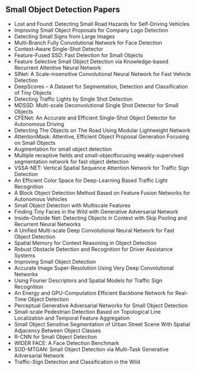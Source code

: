 <h2>Small Object Detection Papers </h2>



<ul>

                             

 <li><a target="_blank" href="https://github.com/manjunath5496/Small-Object-Detection-Papers/blob/master/os(1).pdf" style="text-decoration:none;">Lost and Found:
Detecting Small Road Hazards for Self-Driving Vehicles</a></li>

 <li><a target="_blank" href="https://github.com/manjunath5496/Small-Object-Detection-Papers/blob/master/os(2).pdf" style="text-decoration:none;">Improving Small Object Proposals for Company Logo Detection</a></li>

<li><a target="_blank" href="https://github.com/manjunath5496/Small-Object-Detection-Papers/blob/master/os(3).pdf" style="text-decoration:none;">Detecting Small Signs from Large Images</a></li>
 <li><a target="_blank" href="https://github.com/manjunath5496/Small-Object-Detection-Papers/blob/master/os(4).pdf" style="text-decoration:none;">Multi-Branch Fully Convolutional Network for Face Detection</a></li>                              
<li><a target="_blank" href="https://github.com/manjunath5496/Small-Object-Detection-Papers/blob/master/os(5).pdf" style="text-decoration:none;">Context-Aware Single-Shot Detector</a></li>
<li><a target="_blank" href="https://github.com/manjunath5496/Small-Object-Detection-Papers/blob/master/os(6).pdf" style="text-decoration:none;">Feature-Fused SSD: Fast Detection for Small Objects</a></li>
 <li><a target="_blank" href="https://github.com/manjunath5496/Small-Object-Detection-Papers/blob/master/os(7).pdf" style="text-decoration:none;">Feature Selective Small Object Detection via Knowledge-based Recurrent Attentive Neural Network</a></li>

 <li><a target="_blank" href="https://github.com/manjunath5496/Small-Object-Detection-Papers/blob/master/os(8).pdf" style="text-decoration:none;"> SINet: A Scale-insensitive Convolutional Neural Network for Fast Vehicle Detection</a></li>
   <li><a target="_blank" href="https://github.com/manjunath5496/Small-Object-Detection-Papers/blob/master/os(9).pdf" style="text-decoration:none;">DeepScores – A Dataset for Segmentation, Detection and Classification of Tiny Objects</a></li>
  
   
 <li><a target="_blank" href="https://github.com/manjunath5496/Small-Object-Detection-Papers/blob/master/os(10).pdf" style="text-decoration:none;">Detecting Traffic Lights by Single Shot Detection</a></li>                              
<li><a target="_blank" href="https://github.com/manjunath5496/Small-Object-Detection-Papers/blob/master/os(11).pdf" style="text-decoration:none;">MDSSD: Multi-scale Deconvolutional Single Shot Detector for Small Objects</a></li>
<li><a target="_blank" href="https://github.com/manjunath5496/Small-Object-Detection-Papers/blob/master/os(12).pdf" style="text-decoration:none;">CFENet: An Accurate and Efficient Single-Shot Object Detector for Autonomous Driving</a></li>
<li><a target="_blank" href="https://github.com/manjunath5496/Small-Object-Detection-Papers/blob/master/os(13).pdf" style="text-decoration:none;">Detecting The Objects on The Road Using Modular Lightweight Network</a></li>

<li><a target="_blank" href="https://github.com/manjunath5496/Small-Object-Detection-Papers/blob/master/os(14).pdf" style="text-decoration:none;">AttentionMask: Attentive, Efficient Object Proposal Generation Focusing on Small Objects</a></li>
                              
<li><a target="_blank" href="https://github.com/manjunath5496/Small-Object-Detection-Papers/blob/master/os(15).pdf" style="text-decoration:none;">Augmentation for small object detection</a></li>

<li><a target="_blank" href="https://github.com/manjunath5496/Small-Object-Detection-Papers/blob/master/os(16).pdf" style="text-decoration:none;">Multiple receptive fields and small-objectfocusing weakly-supervised segmentation network for fast object detection</a></li>

  <li><a target="_blank" href="https://github.com/manjunath5496/Small-Object-Detection-Papers/blob/master/os(17).pdf" style="text-decoration:none;">VSSA-NET: Vertical Spatial Sequence Attention Network for Traffic Sign Detection</a></li>   
  
<li><a target="_blank" href="https://github.com/manjunath5496/Small-Object-Detection-Papers/blob/master/os(18).pdf" style="text-decoration:none;">An Efficient Color Space for Deep-Learning Based Traffic Light Recognition</a></li> 

  
<li><a target="_blank" href="https://github.com/manjunath5496/Small-Object-Detection-Papers/blob/master/os(19).pdf" style="text-decoration:none;">A Block Object Detection Method Based on Feature Fusion Networks for Autonomous Vehicles</a></li> 

<li><a target="_blank" href="https://github.com/manjunath5496/Small-Object-Detection-Papers/blob/master/os(20).pdf" style="text-decoration:none;">Small Object Detection with Multiscale Features</a></li>

<li><a target="_blank" href="https://github.com/manjunath5496/Small-Object-Detection-Papers/blob/master/os(21).pdf" style="text-decoration:none;">Finding Tiny Faces in the Wild with Generative Adversarial Network</a></li>
<li><a target="_blank" href="https://github.com/manjunath5496/Small-Object-Detection-Papers/blob/master/os(22).pdf" style="text-decoration:none;">Inside-Outside Net: Detecting Objects in Context with Skip Pooling and Recurrent Neural Networks</a></li> 
 <li><a target="_blank" href="https://github.com/manjunath5496/Small-Object-Detection-Papers/blob/master/os(23).pdf" style="text-decoration:none;">A Unified Multi-scale Deep Convolutional Neural Network for Fast Object Detection</a></li> 
 

   <li><a target="_blank" href="https://github.com/manjunath5496/Small-Object-Detection-Papers/blob/master/os(24).pdf" style="text-decoration:none;">Spatial Memory for Context Reasoning in Object Detection</a></li>
 
   <li><a target="_blank" href="https://github.com/manjunath5496/Small-Object-Detection-Papers/blob/master/os(25).pdf" style="text-decoration:none;">Robust Obstacle Detection and Recognition for Driver Assistance Systems</a></li>                              
 <li><a target="_blank" href="https://github.com/manjunath5496/Small-Object-Detection-Papers/blob/master/os(26).pdf" style="text-decoration:none;">Improving Small Object Detection</a></li>
 <li><a target="_blank" href="https://github.com/manjunath5496/Small-Object-Detection-Papers/blob/master/os(27).pdf" style="text-decoration:none;">Accurate Image Super-Resolution Using Very Deep Convolutional Networks</a></li>
   
 
   <li><a target="_blank" href="https://github.com/manjunath5496/Small-Object-Detection-Papers/blob/master/os(28).pdf" style="text-decoration:none;">Using Fourier Descriptors and Spatial Models for Traffic Sign Recognition</a></li>
 
   <li><a target="_blank" href="https://github.com/manjunath5496/Small-Object-Detection-Papers/blob/master/os(29).pdf" style="text-decoration:none;">An Energy and GPU-Computation Efficient Backbone Network for Real-Time Object Detection </a></li>                              

  <li><a target="_blank" href="https://github.com/manjunath5496/Small-Object-Detection-Papers/blob/master/os(30).pdf" style="text-decoration:none;">Perceptual Generative Adversarial Networks for Small Object Detection</a></li>
 
   <li><a target="_blank" href="https://github.com/manjunath5496/Small-Object-Detection-Papers/blob/master/os(31).pdf" style="text-decoration:none;">Small-scale Pedestrian Detection Based on Topological Line Localization and Temporal Feature Aggregation</a></li> 
    <li><a target="_blank" href="https://github.com/manjunath5496/Small-Object-Detection-Papers/blob/master/os(32).pdf" style="text-decoration:none;">Small Object Sensitive Segmentation of Urban Street Scene With Spatial Adjacency Between Object Classes</a></li> 

   <li><a target="_blank" href="https://github.com/manjunath5496/Small-Object-Detection-Papers/blob/master/os(33).pdf" style="text-decoration:none;">R-CNN for Small Object Detection</a></li>                              

  <li><a target="_blank" href="https://github.com/manjunath5496/Small-Object-Detection-Papers/blob/master/os(34).pdf" style="text-decoration:none;">WIDER FACE: A Face Detection Benchmark</a></li> 
 
  <li><a target="_blank" href="https://github.com/manjunath5496/Small-Object-Detection-Papers/blob/master/os(35).pdf" style="text-decoration:none;">SOD-MTGAN: Small Object Detection via Multi-Task Generative Adversarial Network</a></li> 

  <li><a target="_blank" href="https://github.com/manjunath5496/Small-Object-Detection-Papers/blob/master/os(36).pdf" style="text-decoration:none;">Traffic-Sign Detection and Classification in the Wild</a></li> 
 
</ul>
